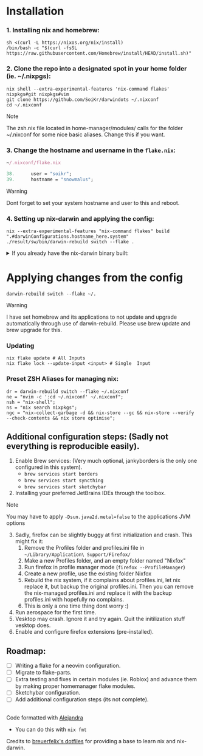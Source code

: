 # Installation

### 1. Installing nix and homebrew:
```shell
sh <(curl -L https://nixos.org/nix/install)
/bin/bash -c "$(curl -fsSL https://raw.githubusercontent.com/Homebrew/install/HEAD/install.sh)"
```

### 2. Clone the repo into a designated spot in your home folder (ie. ~/.nixpgs):

```shell
nix shell --extra-experimental-features 'nix-command flakes' nixpkgs#git nixpkgs#vim
git clone https://github.com/SoiKr/darwindots ~/.nixconf
cd ~/.nixconf
```

> [!NOTE]  
> The zsh.nix file located in home-manager/modules/ calls for the folder ~/.nixconf for some nice basic aliases. Change this if you want.

### 3. Change the hostname and username in the `flake.nix`:

```nix
~/.nixconf/flake.nix

38.      user = "soikr";
39.      hostname = "snowmalus";
```
> [!WARNING]  
> Dont forget to set your system hostname and user to this and reboot.

### 4. Setting up nix-darwin and applying the config:

```shell
nix --extra-experimental-features "nix-command flakes" build ".#darwinConfigurations.hostname_here.system"
./result/sw/bin/darwin-rebuild switch --flake .
```

<details>
<summary>If you already have the nix-darwin binary built:</summary>
<p></p>

```shell
nix run --extra-experimental-features 'nix-command flakes' nix-darwin -- switch --flake ".#darwinConfigurations.hostname_here.system"
darwin-rebuild switch --flake .
```

</details>

# Applying changes from the config
```shell
darwin-rebuild switch --flake ~/.
```

> [!WARNING]  
> I have set homebrew and its applications to not update and upgrade automatically through use of darwin-rebuild. Please use brew update and brew upgrade for this.

### Updating
```shell
nix flake update # All Inputs
nix flake lock --update-input <input> # Single  Input
```

### Preset ZSH Aliases for managing nix:
```
dr = darwin-rebuild switch --flake ~/.nixconf
ne = "nvim -c ':cd ~/.nixconf' ~/.nixconf";
nsh = "nix-shell";
ns = "nix search nixpkgs";
ngc = "nix-collect-garbage -d && nix-store --gc && nix-store --verify --check-contents && nix store optimise";
```

## Additional configuration steps: (Sadly not everything is reproducible easily).
1. Enable Brew services: (Very much optional, jankyborders is the only one configured in this system).
   - `brew services start borders`
   - `brew services start syncthing`
   - `brew services start sketchybar`
2. Installing your preferred JetBrains IDEs through the toolbox.
> [!NOTE]  
> You may have to apply `-Dsun.java2d.metal=false` to the applications JVM options
3. Sadly, firefox can be slightly buggy at first initialization and crash. This might fix it:
    1. Remove the Profiles folder and profiles.ini file in `~/Library/Application\ Support/Firefox/`
    2. Make a new Profiles folder, and an empty folder named "Nixfox"
    3. Run firefox in profile manager mode (`firefox --ProfileManager`)
    4. Create a new profile, use the existing folder Nixfox
    5. Rebuild the nix system, if it complains about profiles.ini, let nix replace it, but backup the original profiles.ini. Then you can remove the nix-managed profiles.ini and replace it with the backup profiles.ini with hopefully no complains.
    6. This is only a one time thing dont worry :)
4. Run aerospace for the first time.
5. Vesktop may crash. Ignore it and try again. Quit the initilization stuff vesktop does.
6. Enable and configure firefox extensions (pre-installed).

## Roadmap:
- [ ] Writing a flake for a neovim configuration.
- [ ] Migrate to flake-parts.
- [ ] Extra testing and fixes in certain modules (ie. Roblox) and advance them by making proper homemanager flake modules.
- [ ] Sketchybar configuration.
- [ ] Add additional configuration steps (its not complete).

##
Code formatted with [Alejandra](https://github.com/kamadorueda/alejandra)
  - You can do this with `nix fmt`

Credits to [breuerfelix's dotfiles](https://github.com/breuerfelix/dotfiles) for providing a base to learn nix and nix-darwin.
